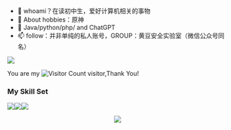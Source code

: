 - 🔭 whoami？在读初中生，爱好计算机相关的事物
- 🌱 About hobbies：原神
- 💬 Java/python/php/ and ChatGPT
- 📫 follow：并非单纯的私人账号，GROUP：黄豆安全实验室（微信公众号同名）

![](https://github-readme-stats.vercel.app/api?username=kn1g78&show_icons=true&theme=transparent)

You are my ![Visitor Count](https://profile-counter.glitch.me/OracleNep/count.svg) visitor,Thank You!

### My Skill Set

![](https://img.shields.io/badge/Java-ED8B00?style=for-the-badge&logo=openjdk&logoColor=white)![](https://img.shields.io/badge/Python-3776AB?style=for-the-badge&logo=python&logoColor=white)![](https://img.shields.io/badge/PHP-777BB4?style=for-the-badge&logo=php&logoColor=white)


<p align="center">
<img src="https://readme-typing-svg.demolab.com?font=Orbitron&size=25&pause=1000&center=true&vCenter=true&random=false&width=600&lines=So+stay+alive+bravely" />
</p>
